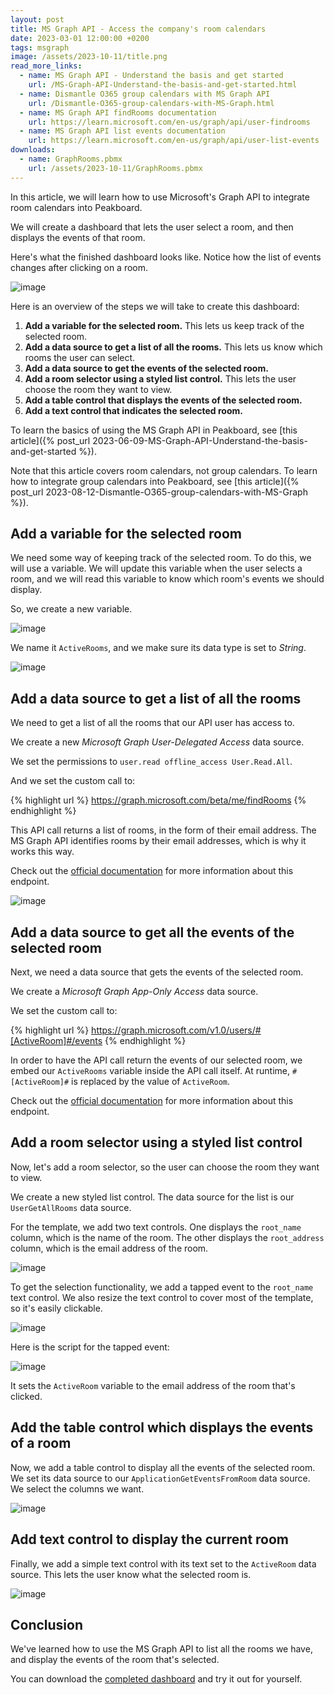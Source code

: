 ```yaml
---
layout: post
title: MS Graph API - Access the company's room calendars
date: 2023-03-01 12:00:00 +0200
tags: msgraph
image: /assets/2023-10-11/title.png
read_more_links:
  - name: MS Graph API - Understand the basis and get started
    url: /MS-Graph-API-Understand-the-basis-and-get-started.html
  - name: Dismantle O365 group calendars with MS Graph API
    url: /Dismantle-O365-group-calendars-with-MS-Graph.html
  - name: MS Graph API findRooms documentation
    url: https://learn.microsoft.com/en-us/graph/api/user-findrooms
  - name: MS Graph API list events documentation
    url: https://learn.microsoft.com/en-us/graph/api/user-list-events
downloads:
  - name: GraphRooms.pbmx
    url: /assets/2023-10-11/GraphRooms.pbmx
---
```

In this article, we will learn how to use Microsoft's Graph API to integrate room calendars into Peakboard.

We will create a dashboard that lets the user select a room, and then displays the events of that room.

Here's what the finished dashboard looks like. Notice how the list of events changes after clicking on a room.

![image](/assets/2023-10-11/010.gif)

Here is an overview of the steps we will take to create this dashboard:

1. **Add a variable for the selected room.** This lets us keep track of the selected room.
1. **Add a data source to get a list of all the rooms.** This lets us know which rooms the user can select.
1. **Add a data source to get the events of the selected room.**
1. **Add a room selector using a styled list control.** This lets the user choose the room they want to view.
1. **Add a table control that displays the events of the selected room.**
1. **Add a text control that indicates the selected room.**

To learn the basics of using the MS Graph API in Peakboard, see [this article]({% post_url 2023-06-09-MS-Graph-API-Understand-the-basis-and-get-started %}).

Note that this article covers room calendars, not group calendars. To learn how to integrate group calendars into Peakboard, see [this article]({% post_url 2023-08-12-Dismantle-O365-group-calendars-with-MS-Graph %}).


## Add a variable for the selected room

We need some way of keeping track of the selected room. To do this, we will use a variable. We will update this variable when the user selects a room, and we will read this variable to know which room's events we should display.

So, we create a new variable.

![image](/assets/2023-10-11/020.png)

We name it `ActiveRooms`, and we make sure its data type is set to *String*.

![image](/assets/2023-10-11/030.png)


## Add a data source to get a list of all the rooms

We need to get a list of all the rooms that our API user has access to.

We create a new *Microsoft Graph User-Delegated Access* data source.

We set the permissions to `user.read offline_access User.Read.All`.

And we set the custom call to:

{% highlight url %}
https://graph.microsoft.com/beta/me/findRooms
{% endhighlight %}

This API call returns a list of rooms, in the form of their email address. The MS Graph API identifies rooms by their email addresses, which is why it works this way.

Check out the [official documentation](https://learn.microsoft.com/en-us/graph/api/user-findrooms) for more information about this endpoint.

![image](/assets/2023-10-11/040.png)


## Add a data source to get all the events of the selected room

Next, we need a data source that gets the events of the selected room.

We create a *Microsoft Graph App-Only Access* data source.

We set the custom call to:

{% highlight url %}
https://graph.microsoft.com/v1.0/users/#[ActiveRoom]#/events
{% endhighlight %}

In order to have the API call return the events of our selected room, we embed our `ActiveRooms` variable inside the API call itself. At runtime, `#[ActiveRoom]#` is replaced by the value of `ActiveRoom`.

Check out the [official documentation](https://learn.microsoft.com/en-us/graph/api/user-list-events) for more information about this endpoint.


## Add a room selector using a styled list control

Now, let's add a room selector, so the user can choose the room they want to view.

We create a new styled list control. The data source for the list is our `UserGetAllRooms` data source.

For the template, we add two text controls. One displays the `root_name` column, which is the name of the room. The other displays the `root_address` column, which is the email address of the room.

![image](/assets/2023-10-11/060.png)

To get the selection functionality, we add a tapped event to the `root_name` text control.  We also resize the text control to cover most of the template, so it's easily clickable.

![image](/assets/2023-10-11/070.png)

Here is the script for the tapped event:

![image](/assets/2023-10-11/080.png)

It sets the `ActiveRoom` variable to the email address of the room that's clicked.


## Add the table control which displays the events of a room

Now, we add a table control to display all the events of the selected room. We set its data source to our `ApplicationGetEventsFromRoom` data source. We select the columns we want.

![image](/assets/2023-10-11/050.png)


## Add text control to display the current room

Finally, we add a simple text control with its text set to the `ActiveRoom` data source. This lets the user know what the selected room is.

![image](/assets/2023-10-11/090.png)

## Conclusion

We've learned how to use the MS Graph API to list all the rooms we have, and display the events of the room that's selected.

You can download the [completed dashboard](/assets/2023-10-11/GraphRooms.pbmx) and try it out for yourself.